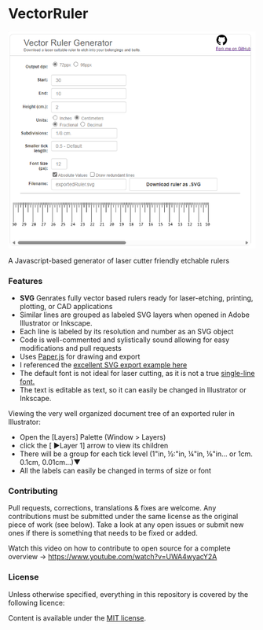 VectorRuler
===========
[
![Screenshot Of applet, redirects to the running applet](AppletScreenshot.png?raw=true "Screenshot Of applet")](http://robbbb.github.io/VectorRuler/)

A Javascript-based generator of laser cutter friendly etchable rulers
### Features
+  **SVG** Genrates fully vector based rulers ready for laser-etching, printing, plotting, or CAD applications
+ Similar lines are grouped as labeled SVG layers when opened in Adobe Illustrator or Inkscape.
+ Each line is labeled by its resolution and number as an SVG object
+ Code is well-commented and sylistically sound allowing for easy modifications and pull requests
+ Uses [Paper.js](http://paperjs.org/) for drawing and export
+ I referenced the [excellent SVG export example here](http://paperjs.org/features/#svg-import-and-export)
+ The default font is not ideal for laser cutting, as it is not a true [single-line font.](https://www.google.com/search?q=single+line+font&oq=single+line+font&aqs=chrome..69i57j69i60j69i65j69i59j69i61j69i60.2077j0j7&sourceid=chrome&es_sm=91&ie=UTF-8)
+ The text is editable as text, so it can easily be changed in Illustrator or Inkscape.


Viewing the very well organized document tree of an exported ruler in Illustrator:

+ Open the [Layers] Palette (Window > Layers)
+ click the [ ►Layer 1] arrow to view its children
+ There will be a group for each tick level (1"in, ½:"in, ¼"in, ⅛"in... or 1cm. 0.1cm, 0.01cm...)▼
+ All the labels can easily be changed in terms of size or font

### Contributing
Pull requests, corrections, translations & fixes are welcome. Any contributions must be submitted under the same license as the original piece of work (see below). Take a look at any open issues or submit new ones if there is something that needs to be fixed or added.

Watch this video on how to contribute to open source for a complete overview -> https://www.youtube.com/watch?v=UWA4wyacY2A

### License
Unless otherwise specified, everything in this repository is covered by the following licence:

Content is available under the [MIT license](https://github.com/Robbbb/VectorRuler/blob/master/LICENSE.txt).
